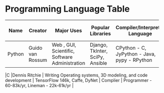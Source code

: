 # Programming Language Table

| Name | Creator | Major Uses | Popular Libraries | Compiler/Interpreter Language | Jobs and Salaries |
|------|---------|------------|-------------------|-------------------------------|-------------------|
|Python|Guido van Rossum | Web , GUI, Scientific, Software Administration | Django, TkInter, SciPy, Ansible | CPython - C, JyPython - Java, pypy - RPython | 

|C     |Dennis Ritchie | Writing Operating systems, 3D modeling, and code development | TensorFlow 146k, Caffe, DyNet | Complier | Programmer - 60-83k/yr, Lineman - 22k-61k/yr |
